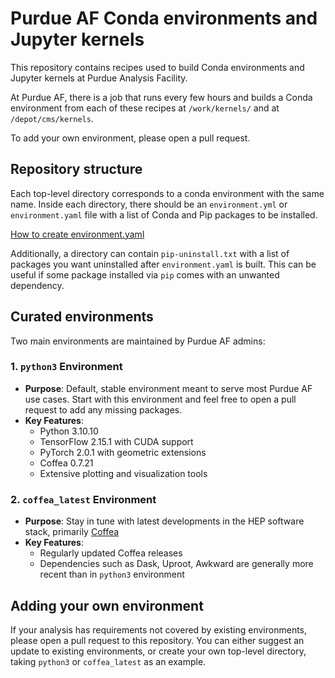 # Purdue AF Conda environments and Jupyter kernels

This repository contains recipes used to build Conda environments and Jupyter kernels at Purdue Analysis Facility.

At Purdue AF, there is a job that runs every few hours and builds a Conda environment from each of these recipes at `/work/kernels/` and at `/depot/cms/kernels`.

To add your own environment, please open a pull request.


## Repository structure

Each top-level directory corresponds to a conda environment with the same name.
Inside each directory, there should be an `environment.yml` or `environment.yaml` file
with a list of Conda and Pip packages to be installed.

[How to create environment.yaml](https://docs.conda.io/projects/conda/en/latest/user-guide/tasks/manage-environments.html#creating-an-environment-file-manually)

Additionally, a directory can contain `pip-uninstall.txt` with a list of packages you want uninstalled after `environment.yaml` is built. This can be useful if some package installed via `pip` comes with an unwanted dependency.


## Curated environments

Two main environments are maintained by Purdue AF admins:

### 1. `python3` Environment
- **Purpose**: Default, stable environment meant to serve most Purdue AF use cases. Start with this environment and feel free to open a pull request to add any missing packages.
- **Key Features**:
  - Python 3.10.10
  - TensorFlow 2.15.1 with CUDA support
  - PyTorch 2.0.1 with geometric extensions
  - Coffea 0.7.21
  - Extensive plotting and visualization tools

### 2. `coffea_latest` Environment
- **Purpose**: Stay in tune with latest developments in the HEP software stack, primarily [Coffea](https://coffea-hep.readthedocs.io/en/latest/)
- **Key Features**:
  - Regularly updated Coffea releases
  - Dependencies such as Dask, Uproot, Awkward are generally more recent than in `python3` environment


## Adding your own environment

If your analysis has requirements not covered by existing environments, please open a pull request to this repository. You can either suggest an update to existing environments, or create your own top-level directory, taking `python3` or `coffea_latest` as an example.




